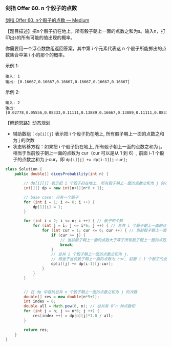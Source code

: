 ### 剑指 Offer 60. n 个骰子的点数

[剑指 Offer 60. n个骰子的点数 — Medium](https://leetcode-cn.com/problems/nge-tou-zi-de-dian-shu-lcof/)

【题目描述】把n个骰子扔在地上，所有骰子朝上一面的点数之和为s。输入n，打印出s的所有可能的值出现的概率。

 你需要用一个浮点数数组返回答案，其中第 i 个元素代表这 n 个骰子所能掷出的点数集合中第 i 小的那个的概率。

示例 1:

```
输入: 1
输出: [0.16667,0.16667,0.16667,0.16667,0.16667,0.16667]
```


示例 2:

```
输入: 2
输出: [0.02778,0.05556,0.08333,0.11111,0.13889,0.16667,0.13889,0.11111,0.08333,0.05556,0.02778]
```

【解题思路】动态规划

- 辅助数组：`dp[i][j]` 表示把 i 个骰子扔在地上, 所有骰子朝上一面的点数之和为 j 的次数
- 状态转移方程：如果把 i 个骰子扔在地上, 所有骰子朝上一面的点数之和为 j。相当于当前骰子朝上一面的点数为 cur（cur 可以是从 1 到 6）, 前面 i-1 个骰子的点数之和为 j-cur。即 `dp[i][j] += dp[i-1][j-cur];`

```java
class Solution {
    public double[] dicesProbability(int n) {

        // dp[i][j] 表示把 i 个骰子扔在地上, 所有骰子朝上一面的点数之和为 j 的次数
        int[][] dp = new int[n+1][n*6 + 1];

        // base case: 只有一个骰子
        for (int i = 1; i <= 6; i ++) {
            dp[1][i] = 1;
        }

        for (int i = 2; i <= n; i ++) { // 骰子的个数
            for (int j = i; j <= i*6; j ++) { // 总共 i 个骰子朝上一面的点数之和
                for (int cur = 1; cur <= 6; cur ++) { // 当前骰子朝上一面的点数
                    if (cur >= j) {
                        // 当前骰子朝上一面的点数大于等于所有骰子朝上一面的点数之和，直接 break
                        break;
                    }
                    // 总共 i 个骰子朝上一面的点数之和为 j，
                    // 相当于当前骰子朝上一面的点数为 cur, 前面 i-1 个骰子的点数之和为 j-cur
                    dp[i][j] += dp[i-1][j-cur];
                }
            }
        }


        // 在 dp 中查找总共 n 个骰子朝上一面的点数之和为 j 的次数
        double[] res = new double[n*5+1];
        int index = 0;
        double all = Math.pow(6, n); // 总共有 6^n 种点数和
        for (int j = n; j <= n*6; j ++) {
            res[index ++] = dp[n][j]*1.0 / all;
        }

        return res;
    }
}
```

